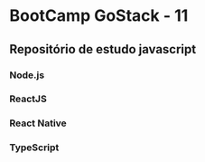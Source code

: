 # BootCamp GoStack - 11

## Repositório de estudo javascript

### Node.js
### ReactJS
### React Native
### TypeScript